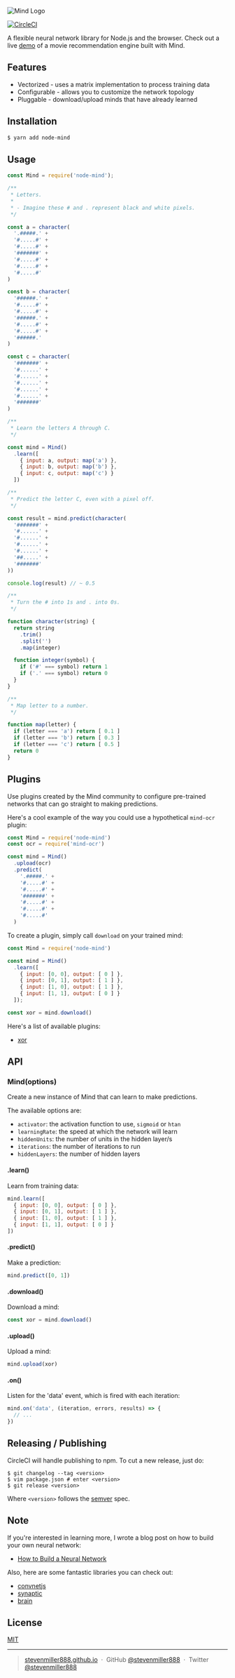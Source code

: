 ![Mind Logo](https://cldup.com/D1yUfBz7Iu.png)

[![CircleCI](https://circleci.com/gh/stevenmiller888/mind.svg?style=svg)](https://circleci.com/gh/stevenmiller888/mind)

A flexible neural network library for Node.js and the browser. Check out a live [demo](http://stevenmiller888.github.io/mindjs.net/) of a movie recommendation engine built with Mind.

## Features

- Vectorized - uses a matrix implementation to process training data
- Configurable - allows you to customize the network topology
- Pluggable - download/upload minds that have already learned

## Installation

```bash
$ yarn add node-mind
```

## Usage

```js
const Mind = require('node-mind');

/**
 * Letters.
 *
 * - Imagine these # and . represent black and white pixels.
 */

const a = character(
  '.#####.' +
  '#.....#' +
  '#.....#' +
  '#######' +
  '#.....#' +
  '#.....#' +
  '#.....#'
)

const b = character(
  '######.' +
  '#.....#' +
  '#.....#' +
  '######.' +
  '#.....#' +
  '#.....#' +
  '######.'
)

const c = character(
  '#######' +
  '#......' +
  '#......' +
  '#......' +
  '#......' +
  '#......' +
  '#######'
)

/**
 * Learn the letters A through C.
 */

const mind = Mind()
  .learn([
    { input: a, output: map('a') },
    { input: b, output: map('b') },
    { input: c, output: map('c') }
  ])

/**
 * Predict the letter C, even with a pixel off.
 */

const result = mind.predict(character(
  '#######' +
  '#......' +
  '#......' +
  '#......' +
  '#......' +
  '##.....' +
  '#######'
))

console.log(result) // ~ 0.5

/**
 * Turn the # into 1s and . into 0s.
 */

function character(string) {
  return string
    .trim()
    .split('')
    .map(integer)

  function integer(symbol) {
    if ('#' === symbol) return 1
    if ('.' === symbol) return 0
  }
}

/**
 * Map letter to a number.
 */

function map(letter) {
  if (letter === 'a') return [ 0.1 ]
  if (letter === 'b') return [ 0.3 ]
  if (letter === 'c') return [ 0.5 ]
  return 0
}
```

## Plugins

Use plugins created by the Mind community to configure pre-trained networks that can go straight to making predictions.

Here's a cool example of the way you could use a hypothetical `mind-ocr` plugin:

```js
const Mind = require('node-mind')
const ocr = require('mind-ocr')

const mind = Mind()
  .upload(ocr)
  .predict(
    '.#####.' +
    '#.....#' +
    '#.....#' +
    '#######' +
    '#.....#' +
    '#.....#' +
    '#.....#'
  )
```

To create a plugin, simply call `download` on your trained mind:

```js
const Mind = require('node-mind')

const mind = Mind()
  .learn([
    { input: [0, 0], output: [ 0 ] },
    { input: [0, 1], output: [ 1 ] },
    { input: [1, 0], output: [ 1 ] },
    { input: [1, 1], output: [ 0 ] }
  ]);

const xor = mind.download()
```

Here's a list of available plugins:

- [xor](https://github.com/stevenmiller888/mind-xor)

## API

### Mind(options)
Create a new instance of Mind that can learn to make predictions.

The available options are:
* `activator`: the activation function to use, `sigmoid` or `htan`
* `learningRate`: the speed at which the network will learn
* `hiddenUnits`: the number of units in the hidden layer/s
* `iterations`: the number of iterations to run
* `hiddenLayers`: the number of hidden layers

#### .learn()

Learn from training data:

```js
mind.learn([
  { input: [0, 0], output: [ 0 ] },
  { input: [0, 1], output: [ 1 ] },
  { input: [1, 0], output: [ 1 ] },
  { input: [1, 1], output: [ 0 ] }
])
```

#### .predict()

Make a prediction:

```js
mind.predict([0, 1])
```

#### .download()

Download a mind:

```js
const xor = mind.download()
```

#### .upload()

Upload a mind:

```js
mind.upload(xor)
```

#### .on()

Listen for the 'data' event, which is fired with each iteration:

```js
mind.on('data', (iteration, errors, results) => {
  // ...
})
```

## Releasing / Publishing

CircleCI will handle publishing to npm. To cut a new release, just do:

```
$ git changelog --tag <version>
$ vim package.json # enter <version>
$ git release <version>
```

Where `<version>` follows the [semver](http://semver.org/) spec.

## Note

If you're interested in learning more, I wrote a blog post on how to build your own neural network:

- [How to Build a Neural Network](http://stevenmiller888.github.io/mind-how-to-build-a-neural-network/)

Also, here are some fantastic libraries you can check out:

- [convnetjs](https://github.com/karpathy/convnetjs)
- [synaptic](https://github.com/cazala/synaptic)
- [brain](https://github.com/harthur-org/brain.js)

## License

[MIT](https://tldrlegal.com/license/mit-license)

---

> [stevenmiller888.github.io](https://stevenmiller888.github.io) &nbsp;&middot;&nbsp;
> GitHub [@stevenmiller888](https://github.com/stevenmiller888) &nbsp;&middot;&nbsp;
> Twitter [@stevenmiller888](https://twitter.com/stevenmiller888)
